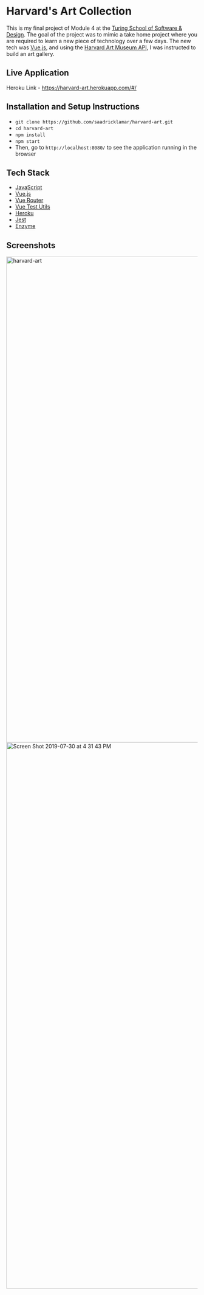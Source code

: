 # Harvard's Art Collection

This is my final project of Module 4 at the [Turing School of Software & Design](https://turing.io/). The goal of the project was to mimic a take home project where you are required to learn a new piece of technology over a few days. The new tech was [Vue.js](https://vuejs.org/), and using the [Harvard Art Museum API](https://github.com/harvardartmuseums/api-docs), I was instructed to build an art gallery. 

## Live Application

Heroku Link - https://harvard-art.herokuapp.com/#/

## Installation and Setup Instructions

* `git clone https://github.com/saadricklamar/harvard-art.git`
* `cd harvard-art`
* `npm install`
* `npm start`
* Then, go to `http://localhost:8080/` to see the application running in the browser

## Tech Stack

* [JavaScript](https://www.javascript.com/)
* [Vue.js](https://vuejs.org/)
* [Vue Router](https://router.vuejs.org/) 
* [Vue Test Utils](https://vue-test-utils.vuejs.org/)
* [Heroku](https://signup.heroku.com/t/platform?c=70130000001xDpdAAE&gclid=CjwKCAiAqqTuBRBAEiwA7B66hRf-FLqt6P23ay-rUjafxgOBbD_1eeJpbfve4upMMI3TfluAnE5Z8hoCZNwQAvD_BwE)
* [Jest](https://jestjs.io/)
* [Enzyme](https://airbnb.io/enzyme/)


## Screenshots 

<img width="1278" alt="harvard-art" src="https://user-images.githubusercontent.com/42000931/72373003-b23c2f00-36c4-11ea-8433-23d87130a34c.png">

<img width="1438" alt="Screen Shot 2019-07-30 at 4 31 43 PM" src="https://user-images.githubusercontent.com/42000931/62170246-0060a000-b2e8-11e9-8cb2-9d02ffef04d1.png">
